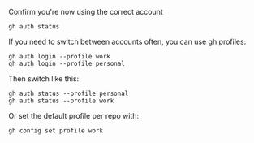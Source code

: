 Confirm you're now using the correct account
```
gh auth status
```

If you need to switch between accounts often, you can use gh profiles:

```
gh auth login --profile work
gh auth login --profile personal

```

Then switch like this:

```
gh auth status --profile personal
gh auth status --profile work
```

Or set the default profile per repo with:

```
gh config set profile work
```
